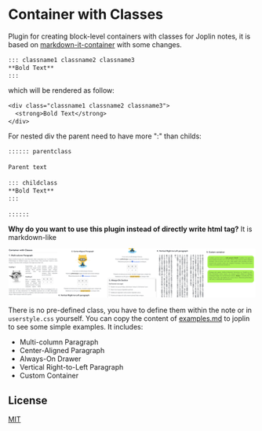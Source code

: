 # Container with Classes

Plugin for creating block-level containers with classes for Joplin notes, it is based on [markdown-it-container](https://github.com/markdown-it/markdown-it-container) with some changes.

```
::: classname1 classname2 classname3
**Bold Text**
:::
```

which will be rendered as follow:
```
<div class="classname1 classname2 classname3">
  <strong>Bold Text</strong>
</div>
```

For nested div the parent need to have more ":" than childs:
```
:::::: parentclass

Parent text

::: childclass
**Bold Text**
:::

::::::
```

**Why do you want to use this plugin instead of directly write html tag?**
It is markdown-like

![Examples](https://raw.githubusercontent.com/hieuthi/joplin-plugin-container-with-classes/main/docs/preview.png)

There is no pre-defined class, you have to define them within the note or in `userstyle.css` yourself. 
You can copy the content of [examples.md](https://raw.githubusercontent.com/hieuthi/joplin-plugin-container-with-classes/main/docs/examples.md) to joplin to see some simple examples. It includes:

- Multi-column Paragraph
- Center-Aligned Paragraph
- Always-On Drawer
- Vertical Right-to-Left Paragraph
- Custom Container

## License
[MIT](https://raw.githubusercontent.com/hieuthi/joplin-plugin-container-with-classes/main/LICENSE)